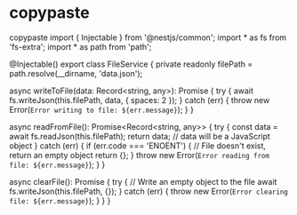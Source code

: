 # copypaste
copypaste
import { Injectable } from '@nestjs/common';
import * as fs from 'fs-extra';
import * as path from 'path';

@Injectable()
export class FileService {
  private readonly filePath = path.resolve(__dirname, 'data.json');

  async writeToFile(data: Record<string, any>): Promise<void> {
    try {
      await fs.writeJson(this.filePath, data, { spaces: 2 });
    } catch (err) {
      throw new Error(`Error writing to file: ${err.message}`);
    }
  }

  async readFromFile(): Promise<Record<string, any>> {
    try {
      const data = await fs.readJson(this.filePath);
      return data; // data will be a JavaScript object
    } catch (err) {
      if (err.code === 'ENOENT') {
        // File doesn't exist, return an empty object
        return {};
      }
      throw new Error(`Error reading from file: ${err.message}`);
    }
  }

  async clearFile(): Promise<void> {
    try {
      // Write an empty object to the file
      await fs.writeJson(this.filePath, {});
    } catch (err) {
      throw new Error(`Error clearing file: ${err.message}`);
    }
  }
}
